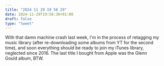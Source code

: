 ```yaml
---
title: "2024 11 29 19 58 29"
date: 2024-11-29T19:58:30+01:00
draft: false
type: "tweet"
---
```

With that damn machine crash last week, I'm in the process of retagging my music library (after re-downloading some albums from YT for the second time), and soon everything should be ready to join my iTunes library, neglected since 2016. The last title I bought from Apple was the Glenn Gould album, BTW.
